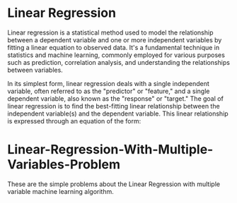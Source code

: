 # Linear Regression
Linear regression is a statistical method used to model the relationship between a dependent variable and one or more independent variables by fitting a linear equation to observed data. It's a fundamental technique in statistics and machine learning, commonly employed for various purposes such as prediction, correlation analysis, and understanding the relationships between variables.

In its simplest form, linear regression deals with a single independent variable, often referred to as the "predictor" or "feature," and a single dependent variable, also known as the "response" or "target." The goal of linear regression is to find the best-fitting linear relationship between the independent variable(s) and the dependent variable. This linear relationship is expressed through an equation of the form:




# Linear-Regression-With-Multiple-Variables-Problem
These are the simple problems about the Linear Regression with multiple variable machine learning algorithm.
